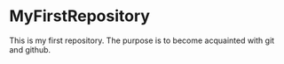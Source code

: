 # MyFirstRepository
This is my first repository. The purpose is to become acquainted with git and github.
